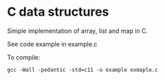 # C data structures

Simple implementation of array, list and map in C.

See code example in example.c

To compile:
```
gcc -Wall -pedantic -std=c11 -o example exmaple.c
```
